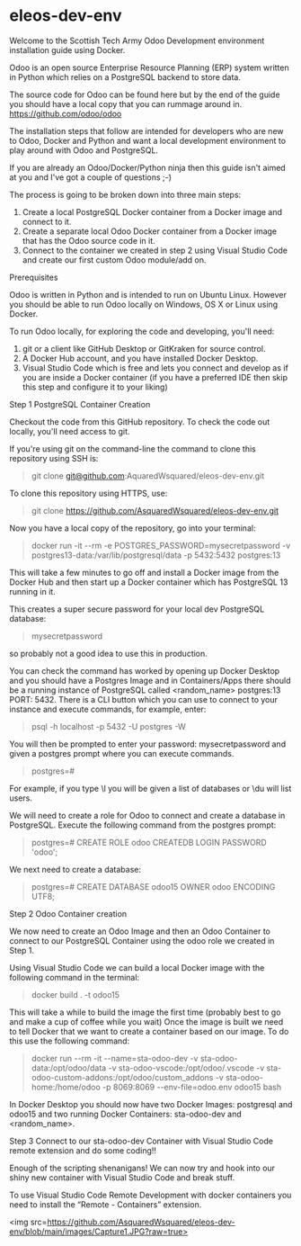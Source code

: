 # eleos-dev-env

Welcome to the Scottish Tech Army Odoo Development environment installation guide using Docker.

Odoo is an open source Enterprise Resource Planning (ERP) system written in Python which relies on a PostgreSQL backend to store data.

The source code for Odoo can be found here but by the end of the guide you should have a local copy that you can rummage around in.
https://github.com/odoo/odoo

The installation steps that follow are intended for developers who are new to Odoo, Docker and Python and want a local development environment to play around with Odoo and PostgreSQL. 

If you are already an Odoo/Docker/Python ninja then this guide isn't aimed at you and I've got a couple of questions ;-)

The process is going to be broken down into three main steps:

1. Create a local PostgreSQL Docker container from a Docker image and connect to it.
2. Create a separate local Odoo Docker container from a Docker image that has the Odoo source code in it.
3. Connect to the container we created in step 2 using Visual Studio Code and create our first custom Odoo module/add on.

Prerequisites

Odoo is written in Python and is intended to run on Ubuntu Linux. However you should be able to run Odoo locally on Windows, OS X or Linux using Docker. 

To run Odoo locally, for exploring the code and developing, you'll need:

1. git or a client like GitHub Desktop or GitKraken for source control.
2. A Docker Hub account, and you have installed Docker Desktop.
3. Visual Studio Code which is free and lets you connect and develop as if you are inside a Docker container (if you have a preferred IDE then skip this step and configure it to your liking)

Step 1 PostgreSQL Container Creation

Checkout the code from this GitHub repository. To check the code out locally, you'll need access to git. 

If you're using git on the command-line the command to clone this repository using SSH is:

> git clone git@github.com:AquaredWsquared/eleos-dev-env.git

To clone this repository using HTTPS, use:

> git clone https://github.com/AsquaredWsquared/eleos-dev-env.git

Now you have a local copy of the repository, go into your terminal:

> docker run -it --rm -e POSTGRES_PASSWORD=mysecretpassword -v postgres13-data:/var/lib/postgresql/data -p 5432:5432 postgres:13

This will take a few minutes to go off and install a Docker image from the Docker Hub and then start up a Docker container which has PostgreSQL 13 running in it.

This creates a super secure password for your local dev PostgreSQL database:

> mysecretpassword 

so probably not a good idea to use this in production.

You can check the command has worked by opening up Docker Desktop and you should have a Postgres Image and in Containers/Apps there should be a running instance of PostgreSQL called <random_name> postgres:13 PORT: 5432. There is a CLI button which you can use to connect to your instance and execute commands, for example, enter:

> psql -h localhost -p 5432 -U postgres -W

You will then be prompted to enter your password: mysecretpassword and given a postgres prompt where you can execute commands.

> postgres=#

For example, if you type \l you will be given a list of databases or \du will list users.

We will need to create a role for Odoo to connect and create a database in PostgreSQL. Execute the following command from the postgres prompt:

> postgres=# CREATE ROLE odoo CREATEDB LOGIN PASSWORD 'odoo';

We next need to create a database:

> postgres=# CREATE DATABASE odoo15 OWNER odoo ENCODING UTF8;

Step 2 Odoo Container creation

We now need to create an Odoo Image and then an Odoo Container to connect to our PostgreSQL Container using the odoo role we created in Step 1.

Using Visual Studio Code we can build a local Docker image with the following command in the terminal:

> docker build . -t odoo15

This will take a while to build the image the first time (probably best to go and make a cup of coffee while you wait) Once the image is built we need to tell Docker that we want to create a container based on our image. To do this use the following command:

> docker run --rm -it --name=sta-odoo-dev -v sta-odoo-data:/opt/odoo/data -v sta-odoo-vscode:/opt/odoo/.vscode -v sta-odoo-custom-addons:/opt/odoo/custom_addons -v sta-odoo-home:/home/odoo -p 8069:8069 --env-file=odoo.env odoo15 bash

In Docker Desktop you should now have two Docker Images: postgresql and odoo15 and two running Docker Containers: sta-odoo-dev and <random_name>. 

Step 3 Connect to our sta-odoo-dev Container with Visual Studio Code remote extension and do some coding!!

Enough of the scripting shenanigans! We can now try and hook into our shiny new container with Visual Studio Code and break stuff.

To use Visual Studio Code Remote Development with docker containers you need to install the “Remote - Containers” extension.

<img src=https://github.com/AsquaredWsquared/eleos-dev-env/blob/main/images/Capture1.JPG?raw=true>